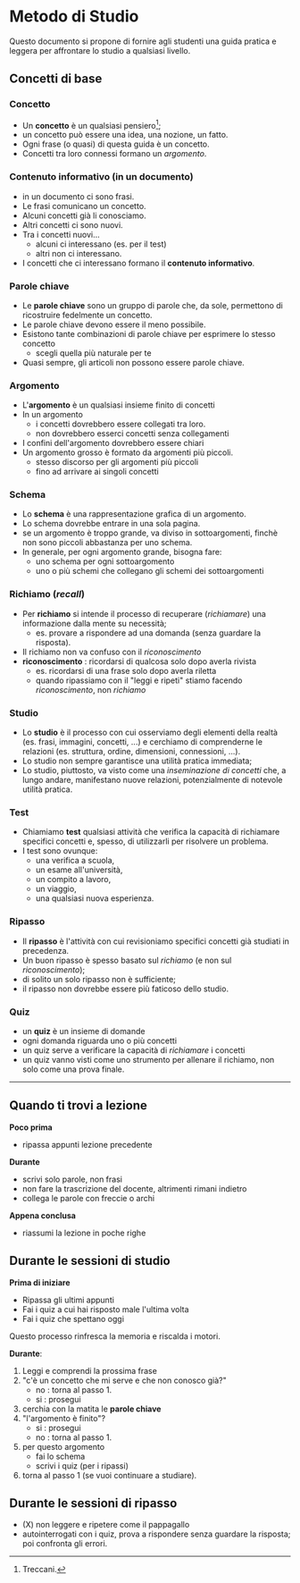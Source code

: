 # Metodo di Studio

Questo documento si propone di fornire agli studenti una guida pratica e leggera per affrontare lo studio a qualsiasi livello.

## Concetti di base

### Concetto

- Un **concetto** è un qualsiasi pensiero[^1];
- un concetto può essere una idea, una nozione, un fatto.
- Ogni frase (o quasi) di questa guida è un concetto.
- Concetti tra loro connessi formano un *argomento*.

[^1]: Treccani.

### Contenuto informativo (in un documento)

- in un documento ci sono frasi.
- Le frasi comunicano un concetto.
- Alcuni concetti già li conosciamo.
- Altri concetti ci sono nuovi.
- Tra i concetti nuovi...
	- alcuni ci interessano (es. per il test)
	- altri non ci interessano.
- I concetti che ci interessano formano il **contenuto informativo**.

### Parole chiave 

- Le **parole chiave** sono un gruppo di parole che, da sole, permettono di ricostruire fedelmente un concetto.
- Le parole chiave devono essere il meno possibile.
- Esistono tante combinazioni di parole chiave per esprimere lo stesso concetto
	- scegli quella più naturale per te 
- Quasi sempre, gli articoli non possono essere parole chiave.

### Argomento

- L'**argomento** è un qualsiasi insieme finito di concetti
- In un argomento
	- i concetti dovrebbero essere collegati tra loro.
	- non dovrebbero esserci concetti senza collegamenti
- I confini dell'argomento dovrebbero essere chiari
- Un argomento grosso è formato da argomenti più piccoli.
	- stesso discorso per gli argomenti più piccoli
	- fino ad arrivare ai singoli concetti

### Schema

- Lo **schema** è una rappresentazione grafica di un argomento.
- Lo schema dovrebbe entrare in una sola pagina.
- se un argomento è troppo grande, va diviso in sottoargomenti, finchè non sono piccoli abbastanza per uno schema.
- In generale, per ogni argomento grande, bisogna fare:
	- uno schema per ogni sottoargomento
    - uno o più schemi che collegano gli schemi dei sottoargomenti

### Richiamo (*recall*)

- Per **richiamo** si intende il processo di recuperare (*richiamare*) una informazione dalla mente su necessità;
    - es. provare a rispondere ad una domanda (senza guardare la risposta).
- Il richiamo non va confuso con il *riconoscimento*
- **riconoscimento** : ricordarsi di qualcosa solo dopo averla rivista
    - es. ricordarsi di una frase solo dopo averla riletta
    - quando ripassiamo con il "leggi e ripeti" stiamo facendo *riconoscimento*, non *richiamo*


### Studio

- Lo **studio** è il processo con cui osserviamo degli elementi della realtà (es. frasi, immagini, concetti, ...) e cerchiamo di comprenderne le relazioni (es. struttura, ordine, dimensioni, connessioni, ...).
- Lo studio non sempre garantisce una utilità pratica immediata;
- Lo studio, piuttosto, va visto come una *inseminazione di concetti* che, a lungo andare, manifestano nuove relazioni, potenzialmente di notevole utilità pratica.

### Test

- Chiamiamo **test** qualsiasi attività che verifica la capacità di richiamare specifici concetti e, spesso, di utilizzarli per risolvere un problema.
- I test sono ovunque:
    - una verifica a scuola,
    - un esame all'università,
    - un compito a lavoro,
    - un viaggio,
    - una qualsiasi nuova esperienza.

### Ripasso

- Il **ripasso** è l'attività con cui revisioniamo specifici concetti già studiati in precedenza.
- Un buon ripasso è spesso basato sul *richiamo* (e non sul *riconoscimento*);
- di solito un solo ripasso non è sufficiente;
- il ripasso non dovrebbe essere più faticoso dello studio.

### Quiz

- un **quiz** è un insieme di domande
- ogni domanda riguarda uno o più concetti
- un quiz serve a verificare la capacità di *richiamare* i concetti
- un quiz vanno visti come uno strumento per allenare il richiamo, non solo come una prova finale.


---

## Quando ti trovi a lezione

**Poco prima**

- ripassa appunti lezione precedente

**Durante**

- scrivi solo parole, non frasi
- non fare la trascrizione del docente, altrimenti rimani indietro
- collega le parole con freccie o archi

**Appena conclusa**

- riassumi la lezione in poche righe

## Durante le sessioni di studio

**Prima di iniziare**

- Ripassa gli ultimi appunti
- Fai i quiz a cui hai risposto male l'ultima volta
- Fai i quiz che spettano oggi

Questo processo rinfresca la memoria e riscalda i motori.

**Durante**:

1. Leggi e comprendi la prossima frase
2. "c'è un concetto che mi serve e che non conosco già?"
    - no : torna al passo 1.
    - si : prosegui
3. cerchia con la matita le **parole chiave**
4. "l'argomento è finito"?
    - si : prosegui
    - no : torna al passo 1.
5. per questo argomento
    - fai lo schema
    - scrivi i quiz (per i ripassi)
6. torna al passo 1 (se vuoi continuare a studiare).

## Durante le sessioni di ripasso

- (X) non leggere e ripetere come il pappagallo
- autointerrogati con i quiz, prova a rispondere senza guardare la risposta; poi confronta gli errori.

